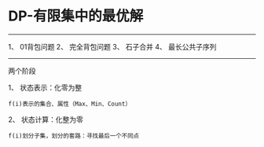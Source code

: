 # DP-有限集中的最优解
---

1、 01背包问题
2、 完全背包问题
3、 石子合并
4、 最长公共子序列

---

两个阶段

1、 状态表示：化零为整

    f(i)表示的集合、属性（Max、Min、Count）

2、 状态计算：化整为零 

    f(i)划分子集，划分的套路：寻找最后一个不同点

